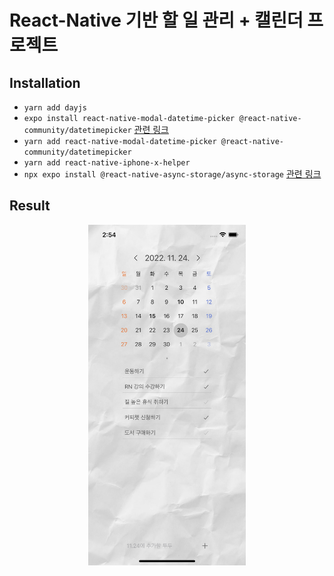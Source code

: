 # React-Native 기반 할 일 관리 + 캘린더 프로젝트

## Installation

- `yarn add dayjs`
- `expo install react-native-modal-datetime-picker @react-native-community/datetimepicker` [관련 링크](https://github.com/mmazzarolo/react-native-modal-datetime-picker)
- `yarn add react-native-modal-datetime-picker @react-native-community/datetimepicker`
- `yarn add react-native-iphone-x-helper`
- `npx expo install @react-native-async-storage/async-storage` [관련 링크](https://react-native-async-storage.github.io/async-storage/docs/usage)

## Result

<p align="center">
  <img src="./result-screenshot.png" width="50%" height="50%" />
</p>
